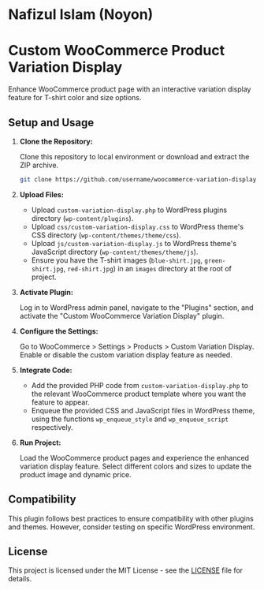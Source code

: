 # Nafizul Islam (Noyon)

# Custom WooCommerce Product Variation Display

Enhance WooCommerce product page with an interactive variation display feature for T-shirt color and size options.

## Setup and Usage

1. **Clone the Repository:**

    Clone this repository to local environment or download and extract the ZIP archive.

    ```sh
    git clone https://github.com/username/woocommerce-variation-display.git
    ```

2. **Upload Files:**

    - Upload `custom-variation-display.php` to WordPress plugins directory (`wp-content/plugins`).
    - Upload `css/custom-variation-display.css` to WordPress theme's CSS directory (`wp-content/themes/theme/css`).
    - Upload `js/custom-variation-display.js` to WordPress theme's JavaScript directory (`wp-content/themes/theme/js`).
    - Ensure you have the T-shirt images (`blue-shirt.jpg`, `green-shirt.jpg`, `red-shirt.jpg`) in an `images` directory at the root of project.

3. **Activate Plugin:**

    Log in to WordPress admin panel, navigate to the "Plugins" section, and activate the "Custom WooCommerce Variation Display" plugin.

4. **Configure the Settings:**

    Go to WooCommerce > Settings > Products > Custom Variation Display. Enable or disable the custom variation display feature as needed.

5. **Integrate Code:**

    - Add the provided PHP code from `custom-variation-display.php` to the relevant WooCommerce product template where you want the feature to appear.
    - Enqueue the provided CSS and JavaScript files in WordPress theme, using the functions `wp_enqueue_style` and `wp_enqueue_script` respectively.

6. **Run Project:**

    Load the WooCommerce product pages and experience the enhanced variation display feature. Select different colors and sizes to update the product image and dynamic price.

## Compatibility

This plugin follows best practices to ensure compatibility with other plugins and themes. However, consider testing on specific WordPress environment.

## License

This project is licensed under the MIT License - see the [LICENSE](LICENSE) file for details.
